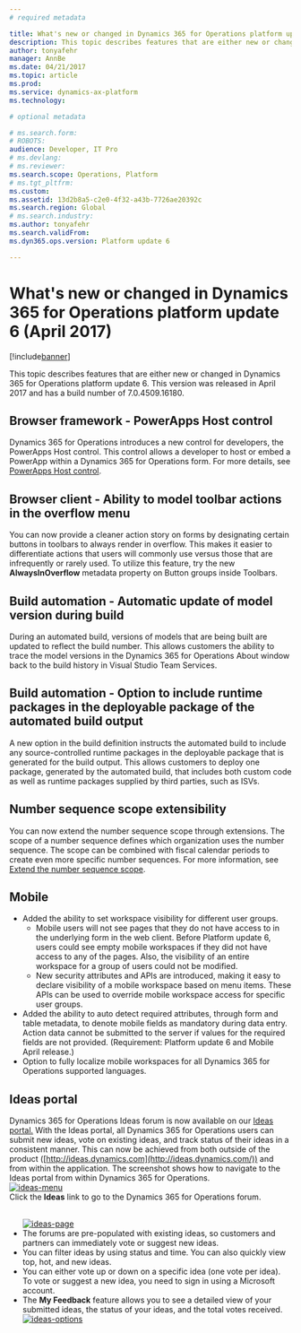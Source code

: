 ```yaml
---
# required metadata

title: What's new or changed in Dynamics 365 for Operations platform update 6 (April 2017)
description: This topic describes features that are either new or changed in Dynamics 365 for Operations platform update 6. This version was released in April 2017 and has a build number of 7.0.4509.16180.
author: tonyafehr
manager: AnnBe
ms.date: 04/21/2017
ms.topic: article
ms.prod: 
ms.service: dynamics-ax-platform
ms.technology: 

# optional metadata

# ms.search.form: 
# ROBOTS: 
audience: Developer, IT Pro
# ms.devlang: 
# ms.reviewer: 
ms.search.scope: Operations, Platform
# ms.tgt_pltfrm: 
ms.custom: 
ms.assetid: 13d2b8a5-c2e0-4f32-a43b-7726ae20392c
ms.search.region: Global
# ms.search.industry: 
ms.author: tonyafehr
ms.search.validFrom: 
ms.dyn365.ops.version: Platform update 6

---
```


# What's new or changed in Dynamics 365 for Operations platform update 6 (April 2017)


[!include[banner](../includes/banner.md)]

This topic describes features that are either new or changed in Dynamics 365 for Operations platform update 6. This version was released in April 2017 and has a build number of 7.0.4509.16180.



## Browser framework - PowerApps Host control ##
Dynamics 365 for Operations introduces a new control for developers, the PowerApps Host control. This control allows a developer to host or embed a PowerApp within a Dynamics 365 for Operations form. For more details, see [PowerApps Host control](https://docs.microsoft.com/en-us/dynamics365/operations/dev-itpro/user-interface/powerapps-host-control).

## Browser client - Ability to model toolbar actions in the overflow menu ##
You can now provide a cleaner action story on forms by designating certain buttons in toolbars to always render in overflow. This makes it easier to differentiate actions that users will commonly use versus those that are infrequently or rarely used. To utilize this feature, try the new **AlwaysInOverflow** metadata property on Button groups inside Toolbars.

## Build automation - Automatic update of model version during build ##
During an automated build, versions of models that are being built are updated to reflect the build number. This allows customers the ability to trace the model versions in the Dynamics 365 for Operations About window back to the build history in Visual Studio Team Services.

## Build automation - Option to include runtime packages in the deployable package of the automated build output ##
A new option in the build definition instructs the automated build to include any source-controlled runtime packages in the deployable package that is generated for the build output. This allows customers to deploy one package, generated by the automated build, that includes both custom code as well as runtime packages supplied by third parties, such as ISVs.

## Number sequence scope extensibility ##
You can now extend the number sequence scope through extensions. The scope of a number sequence defines which organization uses the number sequence. The scope can be combined with fiscal calendar periods to create even more specific number sequences. For more information, see [Extend the number sequence scope](https://docs.microsoft.com/en-us/dynamics365/operations/dev-itpro/extensibility/extend-number-sequence-scope).

## Mobile ##
- Added the ability to set workspace visibility for different user groups.  
  - Mobile users will not see pages that they do not have access to in the underlying form in the web client. Before Platform update 6, users could see empty mobile workspaces if they did not have access to any of the pages. Also, the visibility of an entire workspace for a group of users could not be modified. 
  - New security attributes and APIs are introduced, making it easy to declare visibility of a mobile workspace based on menu items. These APIs can be used to override mobile workspace access for specific user groups.
- Added the ability to auto detect required attributes, through form and table metadata, to denote mobile fields as mandatory during data entry. Action data cannot be submitted to the server if values for the required fields are not provided. (Requirement: Platform update 6 and Mobile April release.) 
- Option to fully localize mobile workspaces for all Dynamics 365 for Operations supported languages.

## Ideas portal ##
Dynamics 365 for Operations Ideas forum is now available on our [Ideas portal.](https://ideas.dynamics.com/ideas/) With the Ideas portal, all Dynamics 365 for Operations users can submit new ideas, vote on existing ideas, and track status of their ideas in a consistent manner. This can now be achieved from both outside of the product ([http://ideas.dynamics.com](http://ideas.dynamics.com/)) and from within the application. The screenshot shows how to navigate to the Ideas portal from within Dynamics 365 for Operations.<br>[![ideas-menu](./media/ideas-menu.png)](./media/ideas-menu.png)<br>Click the **Ideas** link to go to the Dynamics 365 for Operations forum.<ul><br>[![ideas-page](./media/ideas-page.png)](./media/ideas-page.png)<li> The forums are pre-populated with existing ideas, so customers and partners can immediately vote or suggest new ideas.<li>You can filter ideas by using status and time. You can also quickly view top, hot, and new ideas.<li>You can either vote up or down on a specific idea (one vote per idea). To vote or suggest a new idea, you need to sign in using a Microsoft account.<li>The **My Feedback** feature allows you to see a detailed view of your submitted ideas, the status of your ideas, and the total votes received.<br>[![ideas-options](./media/ideas-options.png)](./media/ideas-options.png)<br>


